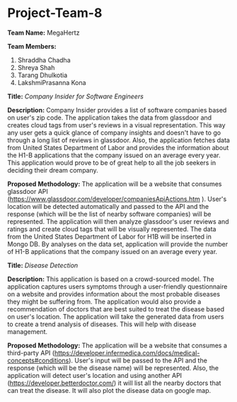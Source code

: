 # Project-Team-8
**Team Name:** MegaHertz

**Team Members:**
1)	Shraddha Chadha
2)	Shreya Shah
3)	Tarang Dhulkotia
4)	LakshmiPrasanna Kona

**Title:** *Company Insider for Software Engineers*

**Description:** Company Insider provides a list of software companies based on user's zip code. The application takes the data from glassdoor and creates cloud tags from user's reviews in a visual representation. This way any user gets a quick glance of company insights and doesn't have to go through a long list of reviews in glassdoor. Also, the application fetches data from United States Department of Labor and provides the information about the H1-B applications that the company issued on an average every year. This application would prove to be of great help to all the job seekers in deciding their dream company.

**Proposed Methodology:**  The application will be a website that consumes glassdoor API (https://www.glassdoor.com/developer/companiesApiActions.htm ). User's location will be detected automatically and passed to the API and the response (which will be the list of nearby software companies) will be represented. The application will then analyze glassdoor's user reviews and ratings and create cloud tags that will be visually represented.  The data from the United States Department of Labor for H1B will be inserted in Mongo DB. By analyses on the data set, application will provide the number of H1-B applications that the company issued on an average every year.

**Title:** *Disease Detection*

**Description:** This application is based on a crowd-sourced model. The application captures users symptoms through a user-friendly questionnaire on a website and provides information about the most probable diseases they might be suffering from. The application would also provide a recommendation of doctors that are best suited to treat the disease based on user's location. The application will take the generated data from users to create a trend analysis of diseases.
This will help with disease management.

**Proposed Methodology:**  The application will be a website that consumes a third-party API (https://developer.infermedica.com/docs/medical-concepts#conditions). User's input will be passed to the API and the response (which will be the disease name) will be represented. Also, the application will detect user's location and using another API (https://developer.betterdoctor.com/) it will list all the nearby doctors that can treat the disease. It will also plot the disease data on google map. 
